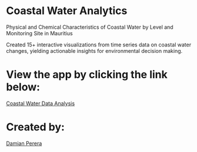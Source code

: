 # Coastal Water Analytics
Physical and Chemical Characteristics of Coastal Water by Level and Monitoring Site in Mauritius

Created 15+ interactive visualizations from time series data on coastal water changes, yielding actionable insights for environmental decision making. 

# View the app by clicking the link below:
[Coastal Water Data Analysis](https://mauritius-data-analytics-a227165e365f.herokuapp.com/)

# Created by:
[Damian Perera](https://www.linkedin.com/in/damian-perera-3b7b88181/)
